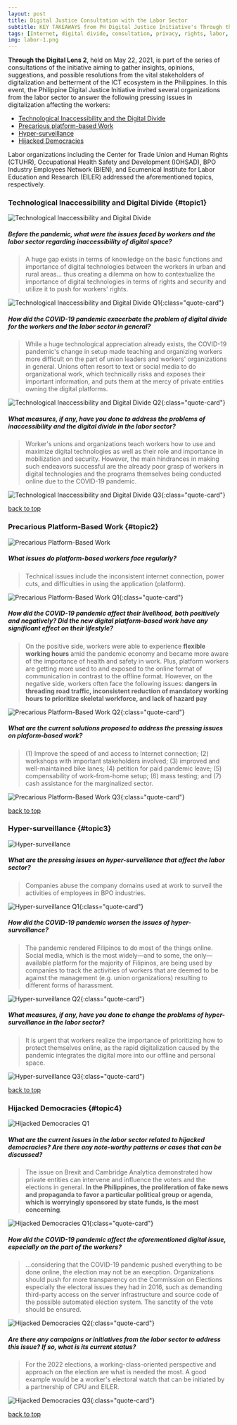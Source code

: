 ```yaml
---
layout: post
title: Digital Justice Consultation with the Labor Sector
subtitle: KEY TAKEAWAYS from PH Digital Justice Initiative's Through the Digital Lens 2&#58; A Digital Justice Consultation and Workshop with the Labor Sector
tags: [Internet, digital divide, consultation, privacy, rights, labor, gig economy, inaccessibility, hijacked democracies, hypersurveillance, platformbased work, digitalized labor, digitalization, platformization]
img: labor-1.png
---
```


**Through the Digital Lens 2**, held on May 22, 2021, is part of the series of consultations of the initiative aiming to gather insights, opinions, suggestions, and possible resolutions from the vital stakeholders of digitalization and betterment of the ICT ecosystem in the Philippines. In this event, the Philippine Digital Justice Initiative invited several organizations from the labor sector to answer the following pressing issues in digitalization affecting the workers:
- [Technological Inaccessibility and the Digital Divide](#topic1)
- [Precarious platform-based Work](#topic2)
- [Hyper-surveillance](#topic3)
- [Hijacked Democracies](#topic4)

Labor organizations including the Center for Trade Union and Human Rights (CTUHR), Occupational Health Safety and Development (IOHSAD), BPO Industry Employees Network (BIEN), and Ecumenical Institute for Labor Education and Research (EILER) addressed the aforementioned topics, respectively.
<!--more-->

### Technological Inaccessibility and Digital Divide {#topic1}

![Technological Inaccessibility and Digital Divide](/assets/img/labor-2-0.png "Technological Inaccessibility and Digital Divide")


##### Before the pandemic, what were the issues faced by workers and the labor sector regarding *inaccessibility of digital space*?

>A huge gap exists in terms of knowledge on the basic functions and importance of digital technologies between the workers in urban and rural areas... thus creating a dilemma on how to contextualize the importance of digital technologies in terms of rights and security and utilize it to push for workers' rights.

![Technological Inaccessibility and Digital Divide Q1](/assets/img/labor-2-1.png){:class="quote-card"}

##### How did the COVID-19 pandemic exacerbate the problem of digital divide for the workers and the labor sector in general?

>While a huge technological appreciation already exists, the COVID-19 pandemic's change in setup made teaching and organizing workers more difficult on the part of union leaders and workers' organizations in general. Unions often resort to text or social media to do organizational work, which technically risks and exposes their important information, and puts them at the mercy of private entities owning the digital platforms.

![Technological Inaccessibility and Digital Divide Q2](/assets/img/labor-2-2.png){:class="quote-card"}


##### What measures, if any, have you done to address the problems of inaccessibility and the digital divide in the labor sector?

>Worker's unions and organizations teach workers how to use and maximize digital technologies as well as their role and importance in mobilization and security. However, the main hindrances in making such endeavors successful are the already poor grasp of workers in digital technologies and the programs themselves being conducted online due to the COVID-19 pandemic.

![Technological Inaccessibility and Digital Divide Q3](/assets/img/labor-2-3.png){:class="quote-card"}

[back to top](#top)

### Precarious Platform-Based Work {#topic2}

![Precarious Platform-Based Work](/assets/img/labor-3-0.png "Precarious Platform-Based Work")

##### What issues do platform-based workers face regularly?

>Technical issues include the inconsistent internet connection, power cuts, and difficulties in using the application (platform).

![Precarious Platform-Based Work Q1](/assets/img/labor-3-1.png){:class="quote-card"}

##### How did the COVID-19 pandemic affect their livelihood, both positively and negatively? Did the new digital platform-based work have any significant effect on their lifestyle?

>On the positive side, workers were able to experience **flexible working hours** amid the pandemic economy and became more aware of the importance of health and safety in work. Plus, platform workers are getting more used to and exposed to the online format of communication in contrast to the offline format. However, on the negative side, workers often face the following issues: **dangers in threading road traffic, inconsistent reduction of mandatory working hours to prioritize skeletal workforce, and lack of hazard pay**

![Precarious Platform-Based Work Q2](/assets/img/labor-3-2.png){:class="quote-card"}

##### What are the current solutions proposed to address the pressing issues on plaform-based work?

>(1) Improve the speed of and access to Internet connection; (2) workshops with important stakeholders involved; (3) improved and well-maintained bike lanes; (4) petition for paid pandemic leave; (5) compensability of work-from-home setup; (6) mass testing; and (7) cash assistance for the marginalized sector.

![Precarious Platform-Based Work Q3](/assets/img/labor-3-3.png){:class="quote-card"}

[back to top](#title)

### Hyper-surveillance {#topic3}

![Hyper-surveillance](/assets/img/labor-4-0.png "Hyper-surveillance")

##### What are the pressing issues on hyper-surveillance that affect the labor sector?

>Companies abuse the company domains used at work to surveil the activities of employees in BPO industries.

![Hyper-surveillance Q1](/assets/img/labor-4-1.png){:class="quote-card"}

##### How did the COVID-19 pandemic worsen the issues of hyper-surveillance?

>The pandemic rendered Filipinos to do most of the things online. Social media, which is the most widely—and to some, the only—available platform for the majority of Filipinos, are being used by companies to track the activities of workers that are deemed to be against the management (e.g. union organizations) resulting to different forms of harassment.

![Hyper-surveillance Q2](/assets/img/labor-4-2.png){:class="quote-card"}

##### What measures, if any, have you done to change the problems of hyper-surveillance in the labor sector?

>It is urgent that workers realize the importance of prioritizing how to protect themselves online, as the rapid digitalization caused by the pandemic integrates the digital more into our offline and personal space.

![Hyper-surveillance Q3](/assets/img/labor-4-3.png){:class="quote-card"}

[back to top](#title)

### Hijacked Democracies {#topic4}

![Hijacked Democracies Q1](/assets/img/labor-5-0.png "Hijacked Democracies")

##### What are the current issues in the labor sector related to hijacked democracies? Are there any note-worthy patterns or cases that can be discussed?

>The issue on Brexit and Cambridge Analytica demonstrated how private entities can intervene and influence the voters and the elections in general. **In the Philippines, the proliferation of fake news and propaganda to favor a particular political group or agenda, which is worryingly sponsored by state funds, is the most concerning**.

![Hijacked Democracies Q1](/assets/img/labor-5-1.png){:class="quote-card"}

##### How did the COVID-19 pandemic affect the aforementioned digital issue, especially on the part of the workers?

>...considering  that the COVID-19 pandemic pushed everything to be done online, the election may not be an execption. Organizations should push for more transparency on the Commission on Elections especially the electoral issues they had in 2016, such as demanding third-party access on the server infrastructure and source code of the possible automated election system. The sanctity of the vote should be ensured.

![Hijacked Democracies Q2](/assets/img/labor-5-2.png){:class="quote-card"}

##### Are there any campaigns or initiatives from the labor sector to address this issue? If so, what is its current status?

>For the 2022 elections, a working-class-oriented perspective and approach on the election are what is needed the most. A good example would be a worker's electoral watch that can be initiated by a partnership of CPU and EILER.

![Hijacked Democracies Q3](/assets/img/labor-5-3.png){:class="quote-card"}

[back to top](#title)
